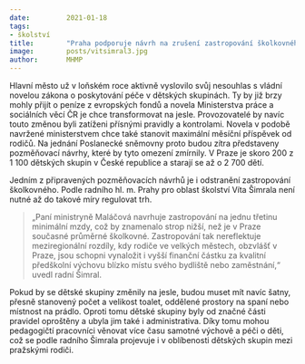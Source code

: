 ```yaml
---
date:         2021-01-18
tags:         
- školství
title:        "Praha podporuje návrh na zrušení zastropování školkovného"
image: 	      posts/vitsimral3.jpg
author:       MHMP
---
```


Hlavní město už v loňském roce aktivně vyslovilo svůj nesouhlas s vládní novelou zákona o poskytování péče v dětských skupinách. Ty by již brzy mohly přijít o peníze z evropských fondů a novela Ministerstva práce a sociálních věcí ČR je chce transformovat na jesle. Provozovatelé by navíc touto změnou byli zatíženi přísnými pravidly a kontrolami. Novela v podobě navržené ministerstvem chce také stanovit maximální měsíční příspěvek od rodičů. Na jednání Poslanecké sněmovny proto budou zítra představeny pozměňovací návrhy, které by tyto omezení zmírnily. V Praze je skoro 200 z 1 100 dětských skupin v České republice a starají se až o 2 700 dětí.

Jedním z připravených pozměňovacích návrhů je i odstranění zastropování školkovného. Podle radního hl. m. Prahy pro oblast školství Víta Šimrala není nutné až do takové míry regulovat trh. 

> „Paní ministryně Maláčová navrhuje zastropování na jednu třetinu minimální mzdy, což by znamenalo strop nižší, než je v Praze současné průměrné školkovné. Zastropování tak nereflektuje meziregionální rozdíly, kdy rodiče ve velkých městech, obzvlášť v Praze, jsou schopni vynaložit i vyšší finanční částku za kvalitní předškolní výchovu blízko místu svého bydliště nebo zaměstnání,“ uvedl radní Šimral. 

Pokud by se dětské skupiny změnily na jesle, budou muset mít navíc šatny, přesně stanovený počet a velikost toalet, oddělené prostory na spaní nebo místnost na prádlo. Oproti tomu dětské skupiny byly od značné části pravidel oproštěny a ubyla jim také i administrativa. Díky tomu mohou pedagogičtí pracovníci věnovat více času samotné výchově a péči o děti, což se podle radního Šimrala projevuje i v oblíbenosti dětských skupin mezi pražskými rodiči.
